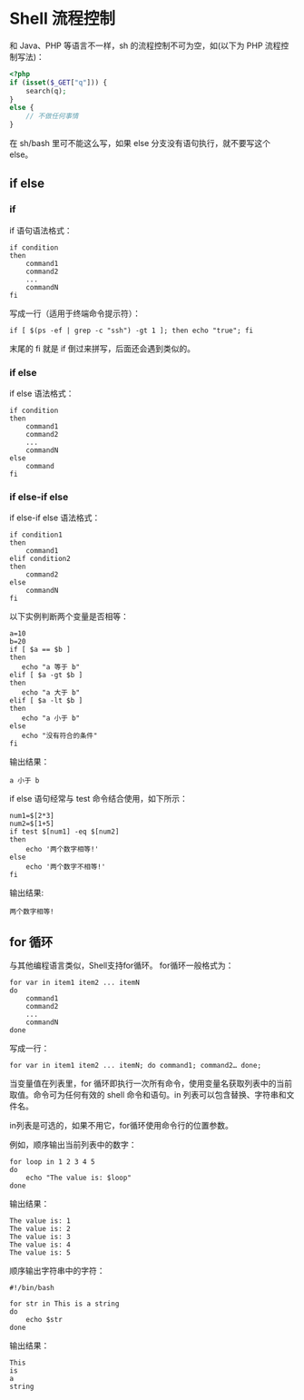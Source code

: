 # Shell 流程控制
和 Java、PHP 等语言不一样，sh 的流程控制不可为空，如(以下为 PHP 流程控制写法)：
```php
<?php
if (isset($_GET["q"])) {
    search(q);
}
else {
    // 不做任何事情
}
```
在 sh/bash 里可不能这么写，如果 else 分支没有语句执行，就不要写这个 else。
## if else
### if
if 语句语法格式：
```shell
if condition
then
    command1 
    command2
    ...
    commandN 
fi
```
写成一行（适用于终端命令提示符）：
```shell
if [ $(ps -ef | grep -c "ssh") -gt 1 ]; then echo "true"; fi
```
末尾的 fi 就是 if 倒过来拼写，后面还会遇到类似的。
### if else
if else 语法格式：
```shell
if condition
then
    command1 
    command2
    ...
    commandN
else
    command
fi
```
### if else-if else
if else-if else 语法格式：
```shell
if condition1
then
    command1
elif condition2 
then 
    command2
else
    commandN
fi
```
以下实例判断两个变量是否相等：
```shell
a=10
b=20
if [ $a == $b ]
then
   echo "a 等于 b"
elif [ $a -gt $b ]
then
   echo "a 大于 b"
elif [ $a -lt $b ]
then
   echo "a 小于 b"
else
   echo "没有符合的条件"
fi
```
输出结果：
```
a 小于 b
```
if else 语句经常与 test 命令结合使用，如下所示：
```shell
num1=$[2*3]
num2=$[1+5]
if test $[num1] -eq $[num2]
then
    echo '两个数字相等!'
else
    echo '两个数字不相等!'
fi
```
输出结果:
```
两个数字相等!
```
## for 循环
与其他编程语言类似，Shell支持for循环。
for循环一般格式为：
```shell
for var in item1 item2 ... itemN
do
    command1
    command2
    ...
    commandN
done
```
写成一行：
```shell
for var in item1 item2 ... itemN; do command1; command2… done;
```
当变量值在列表里，for 循环即执行一次所有命令，使用变量名获取列表中的当前取值。命令可为任何有效的 shell 命令和语句。in 列表可以包含替换、字符串和文件名。

in列表是可选的，如果不用它，for循环使用命令行的位置参数。

例如，顺序输出当前列表中的数字：
```shell
for loop in 1 2 3 4 5
do
    echo "The value is: $loop"
done
```
输出结果：
```
The value is: 1
The value is: 2
The value is: 3
The value is: 4
The value is: 5
```
顺序输出字符串中的字符：
```shell
#!/bin/bash

for str in This is a string
do
    echo $str
done
```
输出结果：
```
This
is
a
string
```
